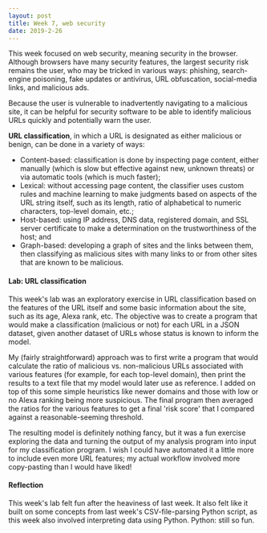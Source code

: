 ```yaml
---
layout: post
title: Week 7, web security
date: 2019-2-26
---
```


This week focused on web security, meaning security in the browser. Although browsers have many security features, the largest security risk remains the user, who may be tricked in various ways: phishing, search-engine poisoning, fake updates or antivirus, URL obfuscation, social-media links, and malicious ads.
<!--more-->
Because the user is vulnerable to inadvertently navigating to a malicious site, it can be helpful for security software to be able to identify malicious URLs quickly and potentially warn the user.

**URL classification**, in which a URL is designated as either malicious or benign, can be done in a variety of ways:
* Content-based: classification is done by inspecting page content, either manually (which is slow but effective against new, unknown threats) or via automatic tools (which is much faster);
* Lexical: without accessing page content, the classifier uses custom rules and machine learning to make judgments based on aspects of the URL string itself, such as its length, ratio of alphabetical to numeric characters, top-level domain, etc.;
* Host-based: using IP address, DNS data, registered domain, and SSL server certificate to make a determination on the trustworthiness of the host; and
* Graph-based: developing a graph of sites and the links between them, then classifying as malicious sites with many links to or from other sites that are known to be malicious.

#### Lab: URL classification
This week's lab was an exploratory exercise in URL classification based on the features of the URL itself and some basic information about the site, such as its age, Alexa rank, etc. The objective was to create a program that would make a classification (malicious or not) for each URL in a JSON dataset, given another dataset of URLs whose status is known to inform the model.

My (fairly straightforward) approach was to first write a program that would calculate the ratio of malicious vs. non-malicious URLs associated with various features (for example, for each top-level domain), then print the results to a text file that my model would later use as reference. I added on top of this some simple heuristics like newer domains and those with low or no Alexa ranking being more suspicious. The final program then averaged the ratios for the various features to get a final 'risk score' that I compared against a reasonable-seeming threshold.

The resulting model is definitely nothing fancy, but it was a fun exercise exploring the data and turning the output of my analysis program into input for my classification program. I wish I could have automated it a little more to include even more URL features; my actual workflow involved more copy-pasting than I would have liked!

#### Reflection
This week's lab felt fun after the heaviness of last week. It also felt like it built on some concepts from last week's CSV-file-parsing Python script, as this week also involved interpreting data using Python. Python: still so fun.